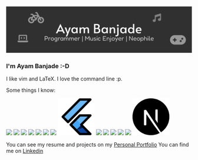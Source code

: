 ![banner-github](https://raw.githubusercontent.com/BrainTeazer/BrainTeazer/893ccaf8cdc27878fde21f2c6efc0f73f5755433/assests/banner-github.svg)

### I'm Ayam Banjade :-D

I like vim and LaTeX. I love the command line :p.

Some things I know:

<p float="left">
  <img src="./assests/c.png" width="100" />
  <img src="./assests/cpp.png" width="100" />
  <img src="./assests/js.png" width="100" />
  <img src="./assests/python.png" width="100" />
  <img src="./assests/rust.png" width="100" />
  <img src="./assests/php.png" width="100" />
  <img src="./assests/react.png" width="100" />
  <img src="./assests/flutter.png" width="100" />
  <img src="./assests/typescript.png" width="100" />
  <img src="./assests/css.png" width="100" />
  <img src="./assests/html.png" width="100" />
  <img src="./assests/java.png" width="100" />
  <img src="./assests/kotlin.png" width="100" />
  <img src="./assests/nextjs.png" width="100" />
</p>

You can see my resume and projects on my [Personal Portfolio](https://brainteazer.github.io/)
You can find me on [Linkedin](https://www.linkedin.com/in/ayambanjade)
